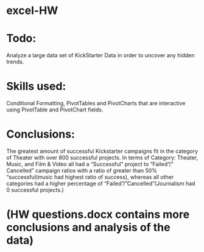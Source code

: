 # excel-HW

# Todo: 
Analyze a large data set of KickStarter Data in order to uncover any hidden trends.

# Skills used: 
Conditional Formatting, PivotTables and PivotCharts that are interactive using PivotTable and PivotChart fields.

# Conclusions:  
The greatest amount of successful Kickstarter campaigns fit in the category of Theater with over 800 successful projects. In terms of Category: Theater, Music, and Film & Video all had a “Successful” project to “Failed”/” Cancelled” campaign ratios with a ratio of greater than 50% “successful(music had highest ratio of success), whereas all other categories had a higher percentage of “Failed”/”Cancelled”(Journalism had 0 successful projects.)

# (HW questions.docx contains more conclusions and analysis of the data)
